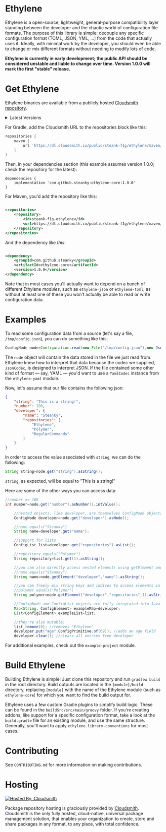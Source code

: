 # Ethylene

Ethylene is a open-source, lightweight, general-purpose compatibility layer standing between the developer and the
chaotic world of configuration file formats. The purpose of this library is simple: decouple any specific configuration
format (TOML, JSON, YML, ...) from the code that actually uses it. Ideally, with minimal work by the developer, you
should even be able to change or mix different formats without needing to modify lots of code.

**Ethylene is currently in early development; the public API should be considered unstable and liable to change over
time. Version 1.0.0 will mark the first "stable" release.**

# Get Ethylene

Ethylene binaries are available from a publicly
hosted [Cloudsmith repository](https://cloudsmith.io/~steank-f1g/repos/ethylene/packages/).

<details>
  <summary>Latest Versions</summary>
  <ul>
    <li>
      <b>
        ethylene-core <br/> <a href="https://cloudsmith.io/~steank-f1g/repos/ethylene/packages/detail/maven/ethylene-core/latest/a=noarch;xg=com.github.steanky/"><img src="https://api-prd.cloudsmith.io/v1/badges/version/steank-f1g/ethylene/maven/ethylene-core/latest/a=noarch;xg=com.github.steanky/?render=true&show_latest=true" alt="Latest version of 'ethylene-core' @ Cloudsmith" /></a>
      </b>
    </li>
    <li>
      <b>
        ethylene-json <br/> <a href="https://cloudsmith.io/~steank-f1g/repos/ethylene/packages/detail/maven/ethylene-json/latest/a=noarch;xg=com.github.steanky/"><img src="https://api-prd.cloudsmith.io/v1/badges/version/steank-f1g/ethylene/maven/ethylene-json/latest/a=noarch;xg=com.github.steanky/?render=true&show_latest=true" alt="Latest version of 'ethylene-json' @ Cloudsmith" /></a>
      </b>
    </li>
    <li>
      <b>
        ethylene-toml <br/> <a href="https://cloudsmith.io/~steank-f1g/repos/ethylene/packages/detail/maven/ethylene-toml/latest/a=noarch;xg=com.github.steanky/"><img src="https://api-prd.cloudsmith.io/v1/badges/version/steank-f1g/ethylene/maven/ethylene-toml/latest/a=noarch;xg=com.github.steanky/?render=true&show_latest=true" alt="Latest version of 'ethylene-toml' @ Cloudsmith" /></a>
      </b>
    </li>
    <li>
      <b>
        ethylene-hjson <br/> <a href="https://cloudsmith.io/~steank-f1g/repos/ethylene/packages/detail/maven/ethylene-hjson/latest/a=noarch;xg=com.github.steanky/"><img src="https://api-prd.cloudsmith.io/v1/badges/version/steank-f1g/ethylene/maven/ethylene-hjson/latest/a=noarch;xg=com.github.steanky/?render=true&show_latest=true" alt="Latest version of 'ethylene-hjson' @ Cloudsmith" /></a>
      </b>
    </li>
    <li>
      <b>
        ethylene-yaml <br/> <a href="https://cloudsmith.io/~steank-f1g/repos/ethylene/packages/detail/maven/ethylene-yaml/latest/a=noarch;xg=com.github.steanky/"><img src="https://api-prd.cloudsmith.io/v1/badges/version/steank-f1g/ethylene/maven/ethylene-yaml/latest/a=noarch;xg=com.github.steanky/?render=true&show_latest=true" alt="Latest version of 'ethylene-yaml' @ Cloudsmith" /></a>
      </b>
    </li>
  </ul>
</details>

For Gradle, add the Cloudsmith URL to the repositories block like this:

```groovy
repositories {
    maven {
        url 'https://dl.cloudsmith.io/public/steank-f1g/ethylene/maven/'
    }
}
```

Then, in your dependencies section (this example assumes version 1.0.0; check the repository for the latest):

```
dependencies {
    implementation 'com.github.steanky:ethylene-core:1.0.0'
}
```

For Maven, you'd add the repository like this:

```xml

<repositories>
    <repository>
        <id>steank-f1g-ethylene</id>
        <url>https://dl.cloudsmith.io/public/steank-f1g/ethylene/maven/</url>
    </repository>
</repositories>
```

And the dependency like _this_:

```xml

<dependency>
    <groupId>com.github.steanky</groupId>
    <artifactId>ethylene-core</artifactId>
    <version>1.0.0</version>
</dependency>
```

Note that in most cases you'll actually want to depend on a bunch of different Ethylene _modules_, such
as `ethylene-json` or `ethylene-toml`, as without at least one of these you won't actually be able to read or write
configuration data.

# Examples

To read some configuration data from a source (let's say a file, `/tmp/config.json`), you can do something like this:

```java
ConfigNode node=Configuration.read(new File("/tmp/config.json"),new JsonCodec()).asNode();
```

The `node` object will contain the data stored in the file we just read from. Ethylene knew how to interpret that data
because the codec we supplied, `JsonCodec`, is designed to interpret JSON. If the file contained some other kind of
format — say, YAML — you'd want to use a `YamlCodec` instance from the `ethylene-yaml` module.

Now, let's assume that our file contains the following json:

```json
{
    "string": "This is a string!",
    "number": 100,
    "developer": {
        "name": "Steanky",
        "repositories": [
            "Ethylene",
            "Polymer",
            "RegularCommands"
        ]
    }
}
```

In order to access the value associated with `string`, we can do the following:

```java
String string=node.get("string").asString();
```

`string`, as expected, will be equal to "This is a string!"

Here are some of the other ways you can access data:

```java
//number == 100
int number=node.get("number").asNumber().intValue();

    //nested objects, like developer, are themselves ConfigNode objects
    ConfigNode developer=node.get("developer").asNode();

    //name.equals("Steanky")
    String name=developer.get("name");

    //support for lists
    ConfigList list=developer.get("repositories").asList();

    //repository.equals("Polymer")
    String repository=list.get(1).asString();

    //you can also directly access nested elements using getElement and providing a "path array" representing member names:
    //name.equals("Steanky")
    String name=node.getElement("developer","name").asString();

    //you can freely mix string keys and indices to access elements in lists using a path array:
    //polymer.equals("Polymer")
    String polymer=node.getElement("developer","repositories",1).asString();

    //ConfigNode and ConfigList objects are fully integrated into Java's type system. they implement Map<String, ConfigElement> and List<ConfigElement>, respectively:
    Map<String, ConfigElement> exampleMap=developer;
    List<ConfigElement> exampleList=list;

    //they're also mutable:
    list.remove(0); //removes "Ethylene"
    developer.put("age",ConfigPrimitive.of(69)); //adds an age field
    developer.clear(); //clears all entries from developer
```

For additional examples, check out the `example-project` module.

# Build Ethylene

Building Ethylene is simple! Just clone this repository and run `gradlew build` in the root directory. Build outputs are
located in the `[module]/build` directory, replacing `[module]` with the name of the Ethylene module (such
as `ethylene-core`) for which you want to find the build output for.

Ethylene uses a few custom Gradle plugins to simplify build logic. These can be found in the `buildSrc/src/main/groovy`
folder. If you're creating addons, like support for a specific configuration format, take a look at the `build.gradle`
file for an existing module, and use the same structure. Generally, you'll want to apply `ethylene.library-conventions`
for most cases.

# Contributing

See `CONTRIBUTING.md` for more information on making contributions.

# Hosting

[![Hosted By: Cloudsmith](https://img.shields.io/badge/OSS%20hosting%20by-cloudsmith-blue?logo=cloudsmith&style=for-the-badge)](https://cloudsmith.com)

Package repository hosting is graciously provided by  [Cloudsmith](https://cloudsmith.com).
Cloudsmith is the only fully hosted, cloud-native, universal package management solution, that enables your organization
to create, store and share packages in any format, to any place, with total confidence.
